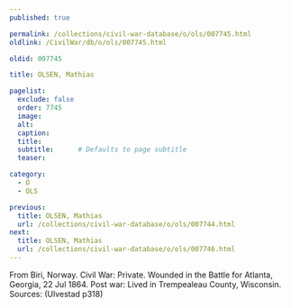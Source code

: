 ```yaml
---
published: true

permalink: /collections/civil-war-database/o/ols/007745.html
oldlink: /CivilWar/db/o/ols/007745.html

oldid: 007745

title: OLSEN, Mathias

pagelist:
  exclude: false
  order: 7745
  image: 
  alt:
  caption:
  title:
  subtitle:      # Defaults to page subtitle
  teaser:

category: 
  - O 
  - OLS

previous:
  title: OLSEN, Mathias
  url: /collections/civil-war-database/o/ols/007744.html  
next:
  title: OLSEN, Mathias
  url: /collections/civil-war-database/o/ols/007746.html   
---
```

From Biri, Norway. Civil War: Private. Wounded in the Battle for Atlanta, Georgia, 22 Jul 1864. Post war: Lived in Trempealeau County, Wisconsin. Sources: (Ulvestad p318)